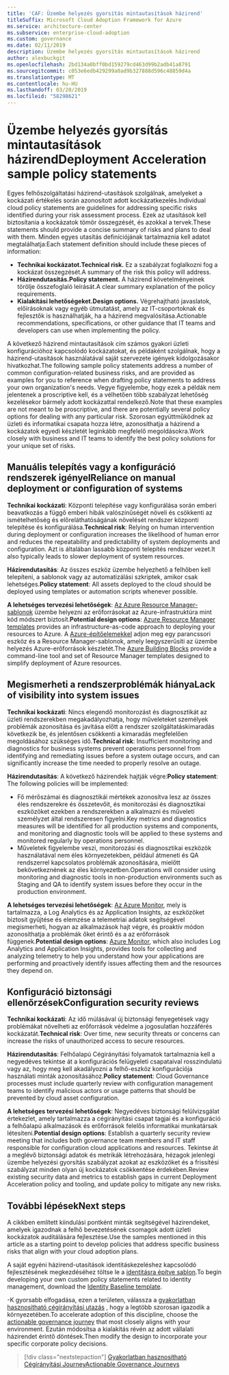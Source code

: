 ```yaml
---
title: 'CAF: Üzembe helyezés gyorsítás mintautasítások házirend'
titleSuffix: Microsoft Cloud Adoption Framework for Azure
ms.service: architecture-center
ms.subservice: enterprise-cloud-adoption
ms.custom: governance
ms.date: 02/11/2019
description: Üzembe helyezés gyorsítás mintautasítások házirend
author: alexbuckgit
ms.openlocfilehash: 2bd134a0bff0bd159279cd463d99b2adb41a8791
ms.sourcegitcommit: c053e6edb429299a0ad9b327888d596c48859d4a
ms.translationtype: MT
ms.contentlocale: hu-HU
ms.lasthandoff: 03/20/2019
ms.locfileid: "58298621"
---
```

# <a name="deployment-acceleration-sample-policy-statements"></a><span data-ttu-id="b6e28-103">Üzembe helyezés gyorsítás mintautasítások házirend</span><span class="sxs-lookup"><span data-stu-id="b6e28-103">Deployment Acceleration sample policy statements</span></span>

<span data-ttu-id="b6e28-104">Egyes felhőszolgáltatási házirend-utasítások szolgálnak, amelyeket a kockázati értékelés során azonosított adott kockázatkezelés.</span><span class="sxs-lookup"><span data-stu-id="b6e28-104">Individual cloud policy statements are guidelines for addressing specific risks identified during your risk assessment process.</span></span> <span data-ttu-id="b6e28-105">Ezek az utasítások kell biztosítania a kockázatok tömör összegzését, és azokkal a tervek.</span><span class="sxs-lookup"><span data-stu-id="b6e28-105">These statements should provide a concise summary of risks and plans to deal with them.</span></span> <span data-ttu-id="b6e28-106">Minden egyes utasítás definíciójának tartalmaznia kell adatot megtalálhatja:</span><span class="sxs-lookup"><span data-stu-id="b6e28-106">Each statement definition should include these pieces of information:</span></span>

- <span data-ttu-id="b6e28-107">**Technikai kockázatot.**</span><span class="sxs-lookup"><span data-stu-id="b6e28-107">**Technical risk.**</span></span> <span data-ttu-id="b6e28-108">Ez a szabályzat foglalkozni fog a kockázat összegzését.</span><span class="sxs-lookup"><span data-stu-id="b6e28-108">A summary of the risk this policy will address.</span></span>
- <span data-ttu-id="b6e28-109">**Házirendutasítás.**</span><span class="sxs-lookup"><span data-stu-id="b6e28-109">**Policy statement.**</span></span> <span data-ttu-id="b6e28-110">A házirend követelményeinek törölje összefoglaló leírását.</span><span class="sxs-lookup"><span data-stu-id="b6e28-110">A clear summary explanation of the policy requirements.</span></span>
- <span data-ttu-id="b6e28-111">**Kialakítási lehetőségeket.**</span><span class="sxs-lookup"><span data-stu-id="b6e28-111">**Design options.**</span></span> <span data-ttu-id="b6e28-112">Végrehajtható javaslatok, előírásoknak vagy egyéb útmutatást, amely az IT-csoportoknak és fejlesztők is használhatják, ha a házirend megvalósítása.</span><span class="sxs-lookup"><span data-stu-id="b6e28-112">Actionable recommendations, specifications, or other guidance that IT teams and developers can use when implementing the policy.</span></span>

<span data-ttu-id="b6e28-113">A következő házirend mintautasítások cím számos gyakori üzleti konfigurációhoz kapcsolódó kockázatokat, és példaként szolgálnak, hogy a házirend-utasítások használatával saját szervezete igények kidolgozásakor hivatkozhat.</span><span class="sxs-lookup"><span data-stu-id="b6e28-113">The following sample policy statements address a number of common configuration-related business risks, and are provided as examples for you to reference when drafting policy statements to address your own organization's needs.</span></span> <span data-ttu-id="b6e28-114">Vegye figyelembe, hogy ezek a példák nem jelentenek a proscriptive kell, és a vélhetően több szabályzat lehetőség kezelésekor bármely adott kockázattal rendelkező.</span><span class="sxs-lookup"><span data-stu-id="b6e28-114">Note that these examples are not meant to be proscriptive, and there are potentially several policy options for dealing with any particular risk.</span></span> <span data-ttu-id="b6e28-115">Szorosan együttműködnek az üzleti és informatikai csapata hozza létre, azonosíthatja a házirend a kockázatok egyedi készletét leginkább megfelelő megoldásokra.</span><span class="sxs-lookup"><span data-stu-id="b6e28-115">Work closely with business and IT teams to identify the best policy solutions for your unique set of risks.</span></span>

## <a name="reliance-on-manual-deployment-or-configuration-of-systems"></a><span data-ttu-id="b6e28-116">Manuális telepítés vagy a konfiguráció rendszerek igényel</span><span class="sxs-lookup"><span data-stu-id="b6e28-116">Reliance on manual deployment or configuration of systems</span></span>

<span data-ttu-id="b6e28-117">**Technikai kockázati**: Központi telepítése vagy konfigurálása során emberi beavatkozás a függő emberi hibák valószínűségét növeli és csökkenti az ismételhetőség és előreláthatóságának növelését rendszer központi telepítése és konfigurálása.</span><span class="sxs-lookup"><span data-stu-id="b6e28-117">**Technical risk**: Relying on human intervention during deployment or configuration increases the likelihood of human error and reduces the repeatability and predictability of system deployments and configuration.</span></span> <span data-ttu-id="b6e28-118">Azt is általában lassabb központi telepítés rendszer vezet.</span><span class="sxs-lookup"><span data-stu-id="b6e28-118">It also typically leads to slower deployment of system resources.</span></span>

<span data-ttu-id="b6e28-119">**Házirendutasítás**: Az összes eszköz üzembe helyezhető a felhőben kell telepíteni, a sablonok vagy az automatizálási szkriptek, amikor csak lehetséges.</span><span class="sxs-lookup"><span data-stu-id="b6e28-119">**Policy statement**: All assets deployed to the cloud should be deployed using templates or automation scripts whenever possible.</span></span>

<span data-ttu-id="b6e28-120">**A lehetséges tervezési lehetőségek**: [Az Azure Resource Manager-sablonok](/azure/azure-resource-manager/resource-group-overview#template-deployment) üzembe helyezni az erőforrásokat az Azure-infrastruktúra mint kód módszert biztosít.</span><span class="sxs-lookup"><span data-stu-id="b6e28-120">**Potential design options**: [Azure Resource Manager templates](/azure/azure-resource-manager/resource-group-overview#template-deployment) provides an infrastructure-as-code approach to deploying your resources to Azure.</span></span> <span data-ttu-id="b6e28-121">A [Azure-építőelemekkel](https://github.com/mspnp/template-building-blocks/wiki) adjon meg egy parancssori eszköz és a Resource Manager-sablonok, amely leegyszerűsíti az üzembe helyezés Azure-erőforrások készletét.</span><span class="sxs-lookup"><span data-stu-id="b6e28-121">The [Azure Building Blocks](https://github.com/mspnp/template-building-blocks/wiki) provide a command-line tool and set of Resource Manager templates designed to simplify deployment of Azure resources.</span></span>

## <a name="lack-of-visibility-into-system-issues"></a><span data-ttu-id="b6e28-122">Megismerheti a rendszerproblémák hiánya</span><span class="sxs-lookup"><span data-stu-id="b6e28-122">Lack of visibility into system issues</span></span>

<span data-ttu-id="b6e28-123">**Technikai kockázati**: Nincs elegendő monitorozást és diagnosztikát az üzleti rendszerekben megakadályozhatja, hogy műveleteket személyek problémák azonosítása és javítása előtt a rendszer szolgáltatáskimaradás következik be, és jelentősen csökkenti a kimaradás megfelelően megoldásához szükséges idő.</span><span class="sxs-lookup"><span data-stu-id="b6e28-123">**Technical risk**: Insufficient monitoring and diagnostics for business systems prevent operations personnel from identifying and remediating issues before a system outage occurs, and can significantly increase the time needed to properly resolve an outage.</span></span>

<span data-ttu-id="b6e28-124">**Házirendutasítás**: A következő házirendek hajtják végre:</span><span class="sxs-lookup"><span data-stu-id="b6e28-124">**Policy statement**: The following policies will be implemented:</span></span>

- <span data-ttu-id="b6e28-125">Fő mérőszámai és diagnosztikái mértékek azonosítva lesz az összes éles rendszerekre és összetevőit, és monitorozási és diagnosztikai eszközöket ezekben a rendszerekben a alkalmazni és műveleti személyzet által rendszeresen figyelni.</span><span class="sxs-lookup"><span data-stu-id="b6e28-125">Key metrics and diagnostics measures will be identified for all production systems and components, and monitoring and diagnostic tools will be applied to these systems and monitored regularly by operations personnel.</span></span>
- <span data-ttu-id="b6e28-126">Műveletek figyelembe veszi, monitorozási és diagnosztikai eszközök használatával nem éles környezetekben, például átmeneti és QA rendszerrel kapcsolatos problémák azonosítására, mielőtt bekövetkeznének az éles környezetben.</span><span class="sxs-lookup"><span data-stu-id="b6e28-126">Operations will consider using monitoring and diagnostic tools in non-production environments such as Staging and QA to identify system issues before they occur in the production environment.</span></span>

<span data-ttu-id="b6e28-127">**A lehetséges tervezési lehetőségek**: [Az Azure Monitor](/azure/azure-monitor/), mely is tartalmazza, a Log Analytics és az Application Insights, az eszközöket biztosít gyűjtése és elemzése a telemetriai adatok segítségével megismerheti, hogyan az alkalmazások hajt végre, és proaktív módon azonosíthatja a problémák őket érintő és a az erőforrások függenek.</span><span class="sxs-lookup"><span data-stu-id="b6e28-127">**Potential design options**: [Azure Monitor](/azure/azure-monitor/), which also includes Log Analytics and Application Insights, provides tools for collecting and analyzing telemetry to help you understand how your applications are performing and proactively identify issues affecting them and the resources they depend on.</span></span>

## <a name="configuration-security-reviews"></a><span data-ttu-id="b6e28-128">Konfiguráció biztonsági ellenőrzések</span><span class="sxs-lookup"><span data-stu-id="b6e28-128">Configuration security reviews</span></span>

<span data-ttu-id="b6e28-129">**Technikai kockázati**: Az idő múlásával új biztonsági fenyegetések vagy problémákat növelheti az erőforrások védelme a jogosulatlan hozzáférés kockázatát.</span><span class="sxs-lookup"><span data-stu-id="b6e28-129">**Technical risk**: Over time, new security threats or concerns can increase the risks of unauthorized access to secure resources.</span></span>

<span data-ttu-id="b6e28-130">**Házirendutasítás**: Felhőalapú Cégirányítási folyamatok tartalmaznia kell a negyedéves tekintse át a konfigurációs felügyeleti csapataival rosszindulatú vagy az, hogy meg kell akadályozni a felhő-eszköz konfigurációja használati minták azonosításához.</span><span class="sxs-lookup"><span data-stu-id="b6e28-130">**Policy statement**: Cloud Governance processes must include quarterly review with configuration management teams to identify malicious actors or usage patterns that should be prevented by cloud asset configuration.</span></span>

<span data-ttu-id="b6e28-131">**A lehetséges tervezési lehetőségek**: Negyedéves biztonsági felülvizsgálat értekezlet, amely tartalmazza a cégirányítási csapat tagjai és a konfiguráció a felhőalapú alkalmazások és erőforrások felelős informatikai munkatársak létesíteni.</span><span class="sxs-lookup"><span data-stu-id="b6e28-131">**Potential design options**: Establish a quarterly security review meeting that includes both governance team members and IT staff responsible for configuration cloud applications and resources.</span></span> <span data-ttu-id="b6e28-132">Tekintse át a meglévő biztonsági adatok és metrikák létrehozására, hézagok jelenlegi üzembe helyezési gyorsítás szabályzat azokat az eszközöket és a frissítési szabályzat minden olyan új kockázatok csökkentése érdekében.</span><span class="sxs-lookup"><span data-stu-id="b6e28-132">Review existing security data and metrics to establish gaps in current Deployment Acceleration policy and tooling, and update policy to mitigate any new risks.</span></span>

## <a name="next-steps"></a><span data-ttu-id="b6e28-133">További lépések</span><span class="sxs-lookup"><span data-stu-id="b6e28-133">Next steps</span></span>

<span data-ttu-id="b6e28-134">A cikkben említett kiindulási pontként minták segítségével házirendeket, amelyek igazodnak a felhő bevezetésének csomagok adott üzleti kockázatok auditálására fejlesztése.</span><span class="sxs-lookup"><span data-stu-id="b6e28-134">Use the samples mentioned in this article as a starting point to develop policies that address specific business risks that align with your cloud adoption plans.</span></span>

<span data-ttu-id="b6e28-135">A saját egyéni házirend-utasítások identitáskezeléshez kapcsolódó fejlesztésének megkezdéséhez töltse le a [identitásra építve sablon](template.md).</span><span class="sxs-lookup"><span data-stu-id="b6e28-135">To begin developing your own custom policy statements related to identity management, download the [Identity Baseline template](template.md).</span></span>

<span data-ttu-id="b6e28-136">-K gyorsabb elfogadása, ezen a területen, válassza a [gyakorlatban hasznosítható cégirányítási utazás](../journeys/overview.md) , hogy a legtöbb szorosan igazodik a környezetében.</span><span class="sxs-lookup"><span data-stu-id="b6e28-136">To accelerate adoption of this discipline, choose the [actionable governance journey](../journeys/overview.md) that most closely aligns with your environment.</span></span> <span data-ttu-id="b6e28-137">Ezután módosítsa a kialakítás révén az adott vállalati házirendet érintő döntések.</span><span class="sxs-lookup"><span data-stu-id="b6e28-137">Then modify the design to incorporate your specific corporate policy decisions.</span></span>

> [!div class="nextstepaction"]
> [<span data-ttu-id="b6e28-138">Gyakorlatban hasznosítható Cégirányítási Journey</span><span class="sxs-lookup"><span data-stu-id="b6e28-138">Actionable Governance Journeys</span></span>](../journeys/overview.md)